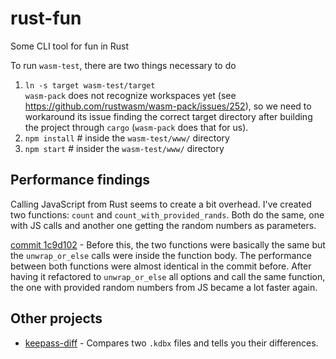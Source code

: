 # rust-fun

Some CLI tool for fun in Rust

To run `wasm-test`, there are two things necessary to do

1. `ln -s target wasm-test/target`<br/>
   `wasm-pack` does not recognize workspaces yet (see https://github.com/rustwasm/wasm-pack/issues/252), so we need to workaround its issue finding the correct target directory after building the project through `cargo` (`wasm-pack` does that for us).
2. `npm install` # inside the `wasm-test/www/` directory
3. `npm start` # insider the `wasm-test/www/` directory

## Performance findings

Calling JavaScript from Rust seems to create a bit overhead. I've created two functions: `count` and `count_with_provided_rands`. Both do the same, one with JS calls and another one getting the random numbers as parameters.

[commit 1c9d102]() - Before this, the two functions were basically the same but the `unwrap_or_else` calls were inside the function body. The performance between both functions were almost identical in the commit before. After having it refactored to `unwrap_or_else` all options and call the same function, the one with provided random numbers from JS became a lot faster again.

## Other projects

- [keepass-diff](https://github.com/Narigo/keepass-diff) - Compares two `.kdbx` files and tells you their differences.
